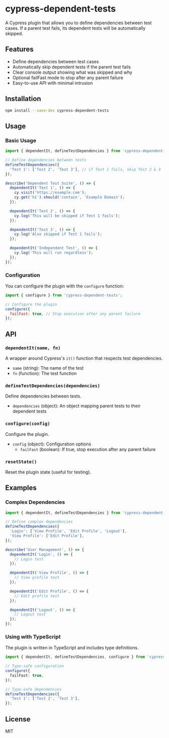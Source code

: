 # cypress-dependent-tests

A Cypress plugin that allows you to define dependencies between test cases. If a parent test fails, its dependent tests will be automatically skipped.

## Features

- Define dependencies between test cases
- Automatically skip dependent tests if the parent test fails
- Clear console output showing what was skipped and why
- Optional failFast mode to stop after any parent failure
- Easy-to-use API with minimal intrusion

## Installation

```bash
npm install --save-dev cypress-dependent-tests
```

## Usage

### Basic Usage

```javascript
import { dependentIt, defineTestDependencies } from 'cypress-dependent-tests';

// Define dependencies between tests
defineTestDependencies({
  'Test 1': ['Test 2', 'Test 3'], // if Test 1 fails, skip Test 2 & 3
});

describe('Dependent Test Suite', () => {
  dependentIt('Test 1', () => {
    cy.visit('https://example.com');
    cy.get('h1').should('contain', 'Example Domain');
  });

  dependentIt('Test 2', () => {
    cy.log('This will be skipped if Test 1 fails');
  });

  dependentIt('Test 3', () => {
    cy.log('Also skipped if Test 1 fails');
  });

  dependentIt('Independent Test', () => {
    cy.log('This will run regardless');
  });
});
```

### Configuration

You can configure the plugin with the `configure` function:

```javascript
import { configure } from 'cypress-dependent-tests';

// Configure the plugin
configure({
  failFast: true, // Stop execution after any parent failure
});
```

## API

### `dependentIt(name, fn)`

A wrapper around Cypress's `it()` function that respects test dependencies.

- `name` (string): The name of the test
- `fn` (function): The test function

### `defineTestDependencies(dependencies)`

Define dependencies between tests.

- `dependencies` (object): An object mapping parent tests to their dependent tests

### `configure(config)`

Configure the plugin.

- `config` (object): Configuration options
  - `failFast` (boolean): If true, stop execution after any parent failure

### `resetState()`

Reset the plugin state (useful for testing).

## Examples

### Complex Dependencies

```javascript
import { dependentIt, defineTestDependencies } from 'cypress-dependent-tests';

// Define complex dependencies
defineTestDependencies({
  'Login': ['View Profile', 'Edit Profile', 'Logout'],
  'View Profile': ['Edit Profile'],
});

describe('User Management', () => {
  dependentIt('Login', () => {
    // Login test
  });

  dependentIt('View Profile', () => {
    // View profile test
  });

  dependentIt('Edit Profile', () => {
    // Edit profile test
  });

  dependentIt('Logout', () => {
    // Logout test
  });
});
```

### Using with TypeScript

The plugin is written in TypeScript and includes type definitions.

```typescript
import { dependentIt, defineTestDependencies, configure } from 'cypress-dependent-tests';

// Type-safe configuration
configure({
  failFast: true,
});

// Type-safe dependencies
defineTestDependencies({
  'Test 1': ['Test 2', 'Test 3'],
});
```

## License

MIT
